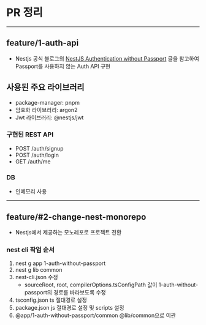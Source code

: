 # PR 정리
---
## feature/1-auth-api
- Nestjs 공식 블로그의 [NestJS Authentication without Passport](https://trilon.io/blog/nestjs-authentication-without-passport#Building-the-Sign-Up) 글을 참고하여 Passport를 사용하지 않는 Auth API 구현

## 사용된 주요 라이브러리 
- package-manager: pnpm
- 암호화 라이브러리: argon2
- Jwt 라이브러리: @nestjs/jwt

### 구현된 REST API
- POST /auth/signup
- POST /auth/login
- GET /auth/me

### DB 
- 인메모리 사용

---
## feature/#2-change-nest-monorepo
- Nestjs에서 제공하는 모노레포로 프로젝트 전환

### nest cli 작업 순서
1. nest g app 1-auth-without-passport
2. nest g lib common
3. nest-cli.json 수정
   - sourceRoot, root, compilerOptions.tsConfigPath 값이 1-auth-without-passport의 경로를 바라보도록 수정
4. tsconfig.json ts 절대경로 설정
5. package.json js 절대경로 설정 및 scripts 설정
6. @app/1-auth-without-passport/common @lib/common으로 이관
